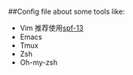 ##Config file about some tools like:
- Vim 
    推荐使用[spf-13](https://github.com/spf13/spf13-vim)
- Emacs
- Tmux 
- Zsh
- Oh-my-zsh

